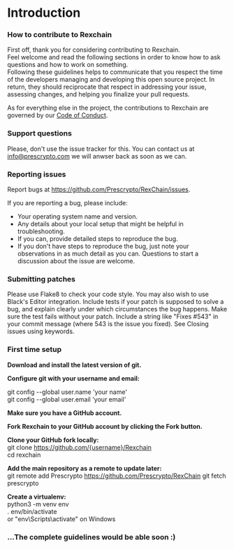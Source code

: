 # Introduction

### How to contribute to Rexchain

First off, thank you for considering contributing to Rexchain.  
Feel welcome and read the following sections in order to know how to ask questions and how to work on something.   
Following these guidelines helps to communicate that you respect the time of the developers managing and developing this open source project. In return, they should reciprocate that respect in addressing your issue, assessing changes, and helping you finalize your pull requests.

As for everything else in the project, the contributions to Rexchain are governed by our [Code of Conduct](https://github.com/Prescrypto/prescrypto_foss_code_of_conduct/blob/master/CODE_OF_CONDUCT.md).

### Support questions
Please, don't use the issue tracker for this. You can contact us at info@prescrypto.com we will anwser back as soon as we can.

### Reporting issues
Report bugs at https://github.com/Prescrypto/RexChain/issues.  

If you are reporting a bug, please include:
* Your operating system name and version.  
* Any details about your local setup that might be helpful in troubleshooting.  
* If you can, provide detailed steps to reproduce the bug.  
* If you don't have steps to reproduce the bug, just note your observations in as much detail as you can. Questions to start a discussion about the issue are welcome.  

### Submitting patches
Please use Flake8 to check your code style. You may also wish to use Black's Editor integration.
Include tests if your patch is supposed to solve a bug, and explain clearly under which circumstances the bug happens. Make sure the test fails without your patch.
Include a string like "Fixes #543" in your commit message (where 543 is the issue you fixed). See Closing issues using keywords.

### First time setup
__Download and install the latest version of git.__

__Configure git with your username and email:__

git config --global user.name 'your name'  
git config --global user.email 'your email'  

__Make sure you have a GitHub account.__  

__Fork Rexchain to your GitHub account by clicking the Fork button.__  

__Clone your GitHub fork locally:__    
git clone https://github.com/{username}/Rexchain  
cd rexchain  

__Add the main repository as a remote to update later:__  
git remote add Prescrypto https://github.com/Prescrypto/RexChain
git fetch prescrypto

__Create a virtualenv:__  
python3 -m venv env  
. env/bin/activate  
 or "env\Scripts\activate" on Windows  

### ...The complete guidelines would be able soon :) 
